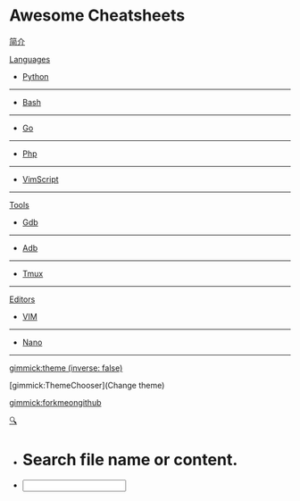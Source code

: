 # Awesome Cheatsheets


[简介](README.md)

[Languages]()

 * [Python](languages/python.md)
  - - - -
 * [Bash](languages/bash.md)
  - - - -
 * [Go](languages/golang.md)
  - - - -
 * [Php](languages/php.md)
  - - - -
 * [VimScript](languages/vimscript.md) 
  - - - -


[Tools]()

  * [Gdb](tools/gdb.md)
  - - - -
  * [Adb](tools/adb.md)
  - - - -
  * [Tmux](tools/tmux.md)
  - - - -


[Editors]()

  * [VIM](editors/vim.md)
  - - - -
  * [Nano](editors/nano.md)
  - - - -




[gimmick:theme (inverse: false)](spacelab)

[gimmick:ThemeChooser](Change theme)


<!-- counter pixel for counting visitors -->
<!-- <img src="http://stats.markdown.io/mdwiki_info.gif" style="display:none;"/> -->

<script type="text/javascript">

  var _gaq = _gaq || [];
  _gaq.push(['_setAccount', 'UA-44627253-1']);
  _gaq.push(['_trackPageview']);

  (function() {
    var ga = document.createElement('script'); ga.type = 'text/javascript'; ga.async = true;
    ga.src = ('https:' == document.location.protocol ? 'https://ssl' : 'http://www') + '.google-analytics.com/ga.js';
    var s = document.getElementsByTagName('script')[0]; s.parentNode.insertBefore(ga, s);
  })();

</script>

[gimmick:forkmeongithub](https://github.com/lzw9560/awesome-cheatsheets)


<!-- [gimmick:theme (inverse: true)](bootstrap) -->

[🔍]()

 * # Search file name or content.
 * [<input id="search_input" type="text"/>](#)
